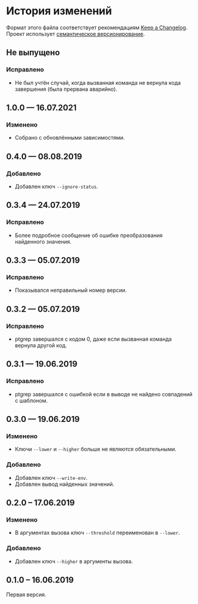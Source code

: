 # История изменений

Формат этого файла соответствует рекомендациям [Keep a Changelog](http://keepachangelog.com/en/1.0.0/).
Проект использует [семантическое версионирование](http://semver.org/spec/v2.0.0.html).

## Не выпущено

### Исправлено

- Не был учтён случай, когда вызванная команда не вернула кода завершения (была прервана аварийно).


## 1.0.0 — 16.07.2021

### Изменено

- Собрано с обновлёнными зависимостями.


## 0.4.0 — 08.08.2019

### Добавлено

- Добавлен ключ `--ignore-status`.


## 0.3.4 — 24.07.2019

### Исправлено

- Более подробное сообщение об ошибке преобразования найденного значения.


## 0.3.3 — 05.07.2019

### Исправлено

- Показывался неправильный номер версии.


## 0.3.2 — 05.07.2019

### Исправлено

- ptgrep завершался с кодом 0, даже если вызванная команда вернула другой код.


## 0.3.1 — 19.06.2019

### Исправлено

- ptgrep завершался с ошибкой если в выводе не найдено совпадений с шаблоном.


## 0.3.0 — 19.06.2019

### Изменено

- Ключи `--lower` и `--higher` больше не являются обязательными.

### Добавлено

- Добавлен ключ `--write-env`.
- Добавлен вывод найденных значений.


## 0.2.0 – 17.06.2019

### Изменено

- В аргументах вызова ключ `--threshold` переименован в `--lower`.  

### Добавлено

- Добавлен ключ `--higher` в аргументы вызова.


## 0.1.0 – 16.06.2019

Первая версия.

